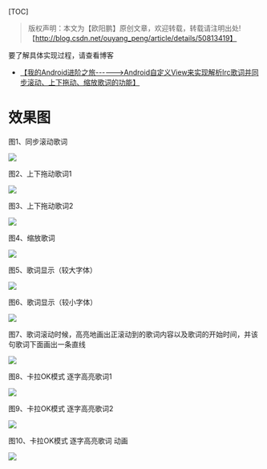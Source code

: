 [TOC]


>版权声明：本文为【欧阳鹏】原创文章，欢迎转载，转载请注明出处! 【http://blog.csdn.net/ouyang_peng/article/details/50813419】

要了解具体实现过程，请查看博客

+ [【我的Android进阶之旅------>Android自定义View来实现解析lrc歌词并同步滚动、上下拖动、缩放歌词的功能】](http://blog.csdn.net/ouyang_peng/article/details/50813419)

# 效果图

图1、同步滚动歌词 

![](https://github.com/ouyangpeng/android-lrc-view-oyp/blob/master/screenshot/a1.gif)

图2、上下拖动歌词1

![](https://github.com/ouyangpeng/android-lrc-view-oyp/blob/master/screenshot/a2.gif)

图3、上下拖动歌词2 

![](https://github.com/ouyangpeng/android-lrc-view-oyp/blob/master/screenshot/a3.gif)

图4、缩放歌词 

![](https://github.com/ouyangpeng/android-lrc-view-oyp/blob/master/screenshot/a4.gif)

图5、歌词显示（较大字体） 

![](https://github.com/ouyangpeng/android-lrc-view-oyp/blob/master/screenshot/a5.jpg)

图6、歌词显示（较小字体） 

![](https://github.com/ouyangpeng/android-lrc-view-oyp/blob/master/screenshot/a6.jpg)

图7、歌词滚动时候，高亮地画出正滚动到的歌词内容以及歌词的开始时间，并该句歌词下面画出一条直线 

![](https://github.com/ouyangpeng/android-lrc-view-oyp/blob/master/screenshot/a7.jpg)

图8、卡拉OK模式 逐字高亮歌词1

![](https://github.com/ouyangpeng/android-lrc-view-oyp/blob/master/screenshot/a8.png)


图9、卡拉OK模式 逐字高亮歌词2

![](https://github.com/ouyangpeng/android-lrc-view-oyp/blob/master/screenshot/a9.png)

图10、卡拉OK模式 逐字高亮歌词  动画

![](https://github.com/ouyangpeng/android-lrc-view-oyp/blob/master/screenshot/a10.gif)
